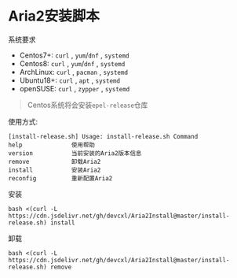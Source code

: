 # Aria2安装脚本

系统要求
* Centos7+: `curl` , `yum`/`dnf` , `systemd`
* Centos8: `curl` , `yum`/`dnf` , `systemd`
* ArchLinux: `curl` , `pacman` , `systemd`
* Ubuntu18+: `curl` , `apt` , `systemd`
* openSUSE: `curl` , `zypper` , `systemd`

> Centos系统将会安装`epel-release`仓库

使用方式:

```
[install-release.sh] Usage: install-release.sh Command
help              使用帮助
version           当前安装的Aria2版本信息
remove            卸载Aria2
install           安装Aria2
reconfig          重新配置Aria2
```

安装

`bash <(curl -L https://cdn.jsdelivr.net/gh/devcxl/Aria2Install@master/install-release.sh) install`

卸载

`bash <(curl -L https://cdn.jsdelivr.net/gh/devcxl/Aria2Install@master/install-release.sh) remove`

